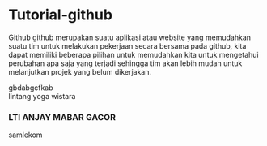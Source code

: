 # Tutorial-github

Github
github merupakan suatu aplikasi atau website yang memudahkan suatu tim untuk melakukan pekerjaan secara bersama
pada github, kita dapat memiliki beberapa pilihan untuk memudahkan kita untuk mengetahui perubahan apa saja yang terjadi
sehingga tim akan lebih mudah untuk melanjutkan projek yang belum dikerjakan.
 

 gbdabgcfkab  
 lintang yoga wistara 


 ### LTI ANJAY MABAR GACOR
 samlekom
 